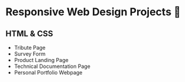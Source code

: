 # Responsive Web Design Projects 

## HTML & CSS

* Tribute Page
* Survey Form
* Product Landing Page
* Technical Documentation Page
* Personal Portfolio Webpage


